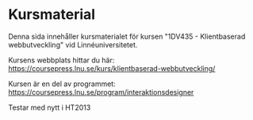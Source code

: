 Kursmaterial
============
Denna sida innehåller kursmaterialet för kursen "1DV435 - Klientbaserad webbutveckling" vid Linnéuniversitetet.

Kursens webbplats hittar du här: https://coursepress.lnu.se/kurs/klientbaserad-webbutveckling/

Kursen är en del av programmet: https://coursepress.lnu.se/program/interaktionsdesigner

Testar med nytt i HT2013
